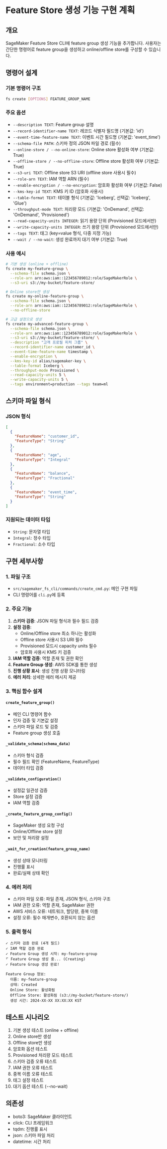 # Feature Store 생성 기능 구현 계획

## 개요
SageMaker Feature Store CLI에 feature group 생성 기능을 추가합니다. 사용자는 간단한 명령어로 feature group을 생성하고 online/offline store를 구성할 수 있습니다.

## 명령어 설계

### 기본 명령어 구조
```bash
fs create [OPTIONS] FEATURE_GROUP_NAME
```

### 주요 옵션
- `--description TEXT`: Feature group 설명
- `--record-identifier-name TEXT`: 레코드 식별자 필드명 (기본값: 'id')
- `--event-time-feature-name TEXT`: 이벤트 시간 필드명 (기본값: 'event_time')
- `--schema-file PATH`: 스키마 정의 JSON 파일 경로 (필수)
- `--online-store / --no-online-store`: Online store 활성화 여부 (기본값: True)
- `--offline-store / --no-offline-store`: Offline store 활성화 여부 (기본값: True)
- `--s3-uri TEXT`: Offline store S3 URI (offline store 사용시 필수)
- `--role-arn TEXT`: IAM 역할 ARN (필수)
- `--enable-encryption / --no-encryption`: 암호화 활성화 여부 (기본값: False)
- `--kms-key-id TEXT`: KMS 키 ID (암호화 사용시)
- `--table-format TEXT`: 테이블 형식 (기본값: 'Iceberg', 선택값: 'Iceberg', 'Glue')
- `--throughput-mode TEXT`: 처리량 모드 (기본값: 'OnDemand', 선택값: 'OnDemand', 'Provisioned')
- `--read-capacity-units INTEGER`: 읽기 용량 단위 (Provisioned 모드에서만)
- `--write-capacity-units INTEGER`: 쓰기 용량 단위 (Provisioned 모드에서만)
- `--tags TEXT`: 태그 (key=value 형식, 다중 지정 가능)
- `--wait / --no-wait`: 생성 완료까지 대기 여부 (기본값: True)

### 사용 예시
```bash
# 기본 생성 (online + offline)
fs create my-feature-group \
  --schema-file schema.json \
  --role-arn arn:aws:iam::123456789012:role/SageMakerRole \
  --s3-uri s3://my-bucket/feature-store/

# Online store만 생성
fs create my-online-feature-group \
  --schema-file schema.json \
  --role-arn arn:aws:iam::123456789012:role/SageMakerRole \
  --no-offline-store

# 고급 설정으로 생성
fs create my-advanced-feature-group \
  --schema-file schema.json \
  --role-arn arn:aws:iam::123456789012:role/SageMakerRole \
  --s3-uri s3://my-bucket/feature-store/ \
  --description "고객 프로필 피처 그룹" \
  --record-identifier-name customer_id \
  --event-time-feature-name timestamp \
  --enable-encryption \
  --kms-key-id alias/sagemaker-key \
  --table-format Iceberg \
  --throughput-mode Provisioned \
  --read-capacity-units 5 \
  --write-capacity-units 5 \
  --tags environment=production --tags team=ml
```

## 스키마 파일 형식

### JSON 형식
```json
[
  {
    "FeatureName": "customer_id",
    "FeatureType": "String"
  },
  {
    "FeatureName": "age",
    "FeatureType": "Integral"
  },
  {
    "FeatureName": "balance",
    "FeatureType": "Fractional"
  },
  {
    "FeatureName": "event_time",
    "FeatureType": "String"
  }
]
```

### 지원되는 데이터 타입
- `String`: 문자열 타입
- `Integral`: 정수 타입
- `Fractional`: 소수 타입

## 구현 세부사항

### 1. 파일 구조
- `src/sagemaker_fs_cli/commands/create_cmd.py`: 메인 구현 파일
- CLI 명령어를 `cli.py`에 등록

### 2. 주요 기능
1. **스키마 검증**: JSON 파일 형식과 필수 필드 검증
2. **설정 검증**: 
   - Online/Offline store 최소 하나는 활성화
   - Offline store 사용시 S3 URI 필수
   - Provisioned 모드시 capacity units 필수
   - 암호화 사용시 KMS 키 검증
3. **IAM 역할 검증**: 역할 존재 및 권한 확인
4. **Feature Group 생성**: AWS SDK를 통한 생성
5. **진행 상황 표시**: 생성 진행 상황 모니터링
6. **에러 처리**: 상세한 에러 메시지 제공

### 3. 핵심 함수 설계

#### `create_feature_group()`
- 메인 CLI 명령어 함수
- 인자 검증 및 기본값 설정
- 스키마 파일 로드 및 검증
- Feature group 생성 호출

#### `_validate_schema(schema_data)`
- 스키마 형식 검증
- 필수 필드 확인 (FeatureName, FeatureType)
- 데이터 타입 검증

#### `_validate_configuration()`
- 설정값 일관성 검증
- Store 설정 검증
- IAM 역할 검증

#### `_create_feature_group_config()`
- SageMaker 생성 요청 구성
- Online/Offline store 설정
- 보안 및 처리량 설정

#### `_wait_for_creation(feature_group_name)`
- 생성 상태 모니터링
- 진행률 표시
- 완료/실패 상태 확인

### 4. 에러 처리
- 스키마 파일 오류: 파일 존재, JSON 형식, 스키마 구조
- IAM 권한 오류: 역할 존재, SageMaker 권한
- AWS 서비스 오류: 네트워크, 할당량, 중복 이름
- 설정 오류: 필수 매개변수, 호환되지 않는 옵션

### 5. 출력 형식
```
✓ 스키마 검증 완료 (4개 필드)
✓ IAM 역할 검증 완료
✓ Feature Group 생성 시작: my-feature-group
⠋ Feature Group 생성 중... (Creating)
✓ Feature Group 생성 완료!

Feature Group 정보:
  이름: my-feature-group
  상태: Created
  Online Store: 활성화됨
  Offline Store: 활성화됨 (s3://my-bucket/feature-store/)
  생성 시간: 2024-XX-XX XX:XX:XX KST
```

## 테스트 시나리오
1. 기본 생성 테스트 (online + offline)
2. Online store만 생성
3. Offline store만 생성
4. 암호화 옵션 테스트
5. Provisioned 처리량 모드 테스트
6. 스키마 검증 오류 테스트
7. IAM 권한 오류 테스트
8. 중복 이름 오류 테스트
9. 태그 설정 테스트
10. 대기 옵션 테스트 (--no-wait)

## 의존성
- boto3: SageMaker 클라이언트
- click: CLI 프레임워크
- tqdm: 진행률 표시
- json: 스키마 파일 처리
- datetime: 시간 처리